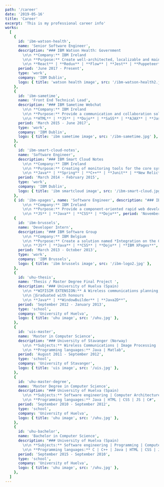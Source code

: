 ```yaml
---
path: '/career'
date: '2019-05-16'
title: 'Career'
excerpt: 'This is my professional career info'
works:
  [
    {
      id: 'ibm-watson-health',
      name: 'Senior Software Engineer',
      description: "### IBM Watson Health: Government
        \n\n **Company:** IBM Ireland
        \n\n **Purpose:** Create well-architected, localizable and maintainable Government solutions to improve the value of health and human services of our Government customers.
        \n\n **React** | **Redux** | **Flow** | **Jest** | **Puppeteer**",
      period: 'June 2017 - Present',
      type: 'work',
      company: 'IBM Dublin',
      logo: { title: 'watson health image', src: '/ibm-watson-health2.jpg' },
    },
    {
      id: 'ibm-sametime',
      name: 'Front End Technical Lead',
      description: "### IBM Sametime Webchat
        \n\n **Company:** IBM Ireland
        \n\n **Purpose:** Provide a communication and collaboration solution for enterprises. Provide as well Sametime integration to other IBM products.
        \n\n **HTML** | **JS** | **Dojo** | **SaSS** | **AJAX** | **Jasmine**",
      period: 'March 2015 - June 2017',
      type: 'work',
      company: 'IBM Dublin',
      logo: { title: 'ibm sametime image', src: '/ibm-sametime.jpg' },
    },
    {
      id: 'ibm-smart-cloud-notes',
      name: 'Software Engineer',
      description: "### IBM Smart Cloud Notes
        \n\n **Company:** IBM Ireland
        \n\n **Purpose:** Creating of monitoring tools for the core systems of IBM e-mail Cloud.
        \n\n **Java** | **Spring** | **C++** | **Junit** | **New Relic**",
      period: 'March 2014 - February 2015',
      type: 'work',
      company: 'IBM Dublin',
      logo: { title: 'ibm smartcloud image', src: '/ibm-smart-cloud.jpg' },
    },
    { id: 'ibm-xpages', name: 'Software Engineer', description: "### IBM XPages
        \n\n **Company:** IBM Ireland
        \n\n **Purpose:** Provide a component-oriented rapid web development framework that allows data from IBM Notes and Relational Databases to be displayed to browser on all platforms.
        \n\n **JS** | **Java** | **CSS** | **Dojo**", period: 'November 2013 - February 2014', type: 'work', company: 'IBM Dublin', logo: { title: 'ibm xpages image', src: '/ibm-logo.jpg' } },
    {
      id: 'ibm-brussels',
      name: 'Developer Intern',
      description: "### IBM Software Group
        \n\n **Company:** IBM Belgium
        \n\n **Purpose:** Create a solution named *Integration on the Glass* that integrates the most relevant information and tools that the IBM Benelux managers use on their daily basis.
        \n\n **JS** | **Java** | **CSS** | **Dojo** | **IBM XPages**",
      period: 'March 2013 - October 2013',
      type: 'work',
      company: 'IBM Brussels',
      logo: { title: 'ibm brussels image', src: '/ibm-logo2.jpg' },
    },
    {
      id: 'uhu-thesis',
      name: 'Thesis / Master Degree Final Project ',
      description: "### University of Huelva (Spain)
        \n\n **WIFISIM EXTENSION:** A Wireless communications planning, optimization and deployment solution.
        \n\n 🥇Graduated with honours
        \n\n **Java** | **WindowBuilder** | **Java2D**",
      period: 'September 2012 - January 2013',
      type: 'school',
      company: 'University of Huelva',
      logo: { title: 'uhu image', src: '/uhu.jpg' },
    },
    {
      id: 'uis-master',
      name: 'Master in Computer Science',
      description: "### University of Stavanger (Norway)
        \n\n **Subjects:** Wireless Communications | Image Processing | Security Networks | Distributed systems | Reliability Analysis | Pattern Recognition
        \n\n **Programming languages:** Java | Matlab",
      period: 'August 2011 - September 2012',
      type: 'school',
      company: 'University of Stavanger',
      logo: { title: 'uis image', src: '/uis.jpg' },
    },
    {
      id: 'uhu-master-degree',
      name: 'Master Degree in Computer Science',
      description: "### University of Huelva (Spain)
        \n\n **Subjects:** Software engineering | Computer Architecture | Artificial Intelligence | Data Structures | Networks | Data Bases | Compilers
        \n\n **Programming languages:** Java | HTML | CSS | JS | C#",
      period: 'September 2010 - September 2012',
      type: 'school',
      company: 'University of Huelva',
      logo: { title: 'uhu image', src: '/uhu.jpg' },
    },
    {
      id: 'uhu-bachelor',
      name: 'Bachelor in Computer Science',
      description: "### University of Huelva (Spain)
        \n\n **Subjects:** Software engineering | Programming | Computer Fundamentals | Data Structures | Operative Systems | Data Bases
        \n\n **Programming languages:** C | C++ | Java | HTML | CSS | JS | C#",
      period: 'September 2015 - September 2010',
      type: 'school',
      company: 'University of Huelva',
      logo: { title: 'uhu image', src: '/uhu.jpg' },
    },
  ]
---
```


